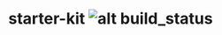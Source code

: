 # starter-kit ![alt build_status](https://travis-ci.org/blisek/starter-kit.svg?branch=sping_di_aop)
